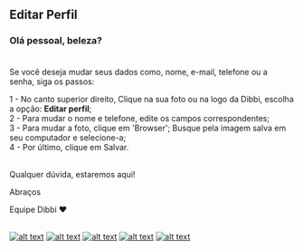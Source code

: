 ## Editar Perfil
### Olá pessoal, beleza?<br><br>

Se você deseja mudar seus dados como, nome, e-mail, telefone ou a senha, siga os passos:

1 - No canto superior direito, Clique na sua foto ou na logo da Dibbi, escolha a opção: **Editar perfil**;<br>
2 - Para mudar o nome e telefone, edite os campos correspondentes;<br>
3 - Para mudar a foto, clique em 'Browser'; Busque pela imagem salva em seu computador e selecione-a; <br>
4 - Por último, clique em Salvar.<br><br>


Qualquer dúvida, estaremos aqui!

Abraços

Equipe Dibbi :heart: <br><br>

[![alt text][1.1]][1] 
[![alt text][2.1]][2] 
[![alt text][3.1]][3]
[![alt text][4.1]][4]
[![alt text][5.1]][5]

[1.1]: https://orendevelopers.com.br/basedibbi/docsfacebook1.png (Siga nosso Instagram)   
[2.1]: https://orendevelopers.com.br/basedibbi/docsinsta.png (Curta nossa Fanpage) 
[3.1]: https://orendevelopers.com.br/basedibbi/websitedocs1.png (Acesse nosso site)  
[4.1]: https://orendevelopers.com.br/basedibbi/linkedindocs.png (Acompanhe nosso Linkedin)
[5.1]: https://orendevelopers.com.br/basedibbi/whatsappdocs.png (Fale pelo Whatsapp)

[1]: https://www.facebook.com/dibbi.plataforma
[2]: https://www.instagram.com/dibbi.plataforma/
[3]: https://dibbi.com.br/
[4]: https://www.linkedin.com/company/dibbi-plataforma
[5]: https://api.whatsapp.com/send?phone=5585991077098&text=Ol%C3%A1,%20estou%20vindo%20do%20site%20e%20gostaria%20de%20mais%20informa%C3%A7%C3%B5es%20sobre%20a%20Dibbi
